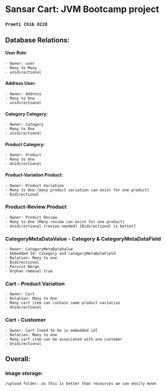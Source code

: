 # Sansar Cart: JVM Bootcamp project
### `Preeti Chib 8228`



## Database Relations:
#### User Role:
    - Owner: user
    - Many to Many
    - unidirectional
#### Address User:
    - Owner: Address
    - Many to One
    - unidirectional
#### Category Category:
    - Owner: Category
    - Many to One
    - unidirectional
#### Product Category:
    - Owner: Product
    - Many to One
    - Unidirectional
#### Product-Variation Product:
    - Owner: Product Variation
    - Many to One (many product variation can exist for one product)
    - Bidirectional

### Product-Review Product
    - Owner: Product Review
    - Many to One (Many review can exist for one product)
    - Unidirectional (review needed) [Bidirectional is better]

### CategoryMetaDataValue - Category & CategoryMetaDataField
    - Owner: CategoryMetaDataValue
    - Embedded Id: Category and categoryMetaDataField
    - Relation: Many to one
    - Bidirectional
    - Persist Merge
    - Orphan removal true

### Cart - Product Variation
    - Owner: Cart
    - Relation: Many to One
    - Many cart item can contain same product variation
    - Unidirectional

### Cart - Customer 
    - Owner: Cart [need to be in embedded id]
    - Relation: Many to one
    - Many cart item can be associated with one customer
    - Unidirectional


## Overall:

### Image storage: 
    /upload folder: as this is better than resources we can easily move 

